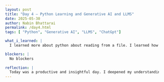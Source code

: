 ```yaml
---
layout: post
title: "Day 4 – Python Learning and Generative AI and LLMS"
date: 2025-05-30
author: Nabin Bhattarai
permalink: /day4.html
tags: [ "Python", "Generative AI", "LLMS", "ChatGpt"]

what_i_learned: |
  I learned more about python about reading from a file. I learned how to create file and did coding using concepts of dictionary, list, reading and writing from file. Sharing projects by members of group gave me a chance to learn different ways to do coding for the same project. Through the workshop on introduction to generative AI and LLMS, I learned about generative AI, LLMS, AI and evolution of generative AI, machine learning and deep learning, tokenization and embeddings, and prompt engineering and techniques. Playing Kahoot game on generative AI was fun and informative at the same time. Identifying pictures if they are generated by generative AI or not was fun.

blockers: |
  No blockers
  
reflection: |
  Today was a productive and insightful day. I deepened my understanding of Python, particularly in working with files. The workshop on the introduction to generative AI and LLMS was both engaging and informative. The interactive elements of the day like Kahoot and Bot or Not made it even more enjoyable.Overall, the day offered a great balance of learning, practice, and interaction.
---
```


